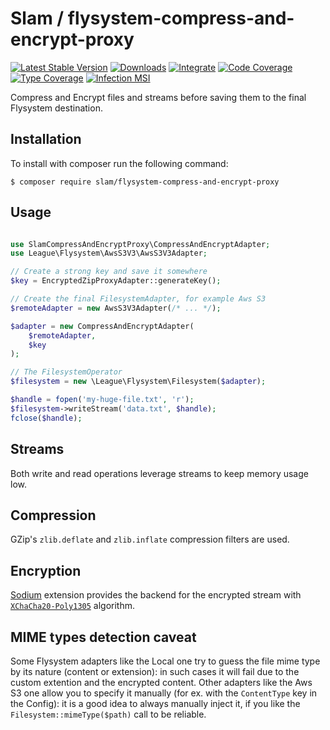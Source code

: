 # Slam / flysystem-compress-and-encrypt-proxy

[![Latest Stable Version](https://img.shields.io/packagist/v/slam/flysystem-compress-and-encrypt-proxy.svg)](https://packagist.org/packages/slam/flysystem-compress-and-encrypt-proxy)
[![Downloads](https://img.shields.io/packagist/dt/slam/flysystem-compress-and-encrypt-proxy.svg)](https://packagist.org/packages/slam/flysystem-compress-and-encrypt-proxy)
[![Integrate](https://github.com/Slamdunk/flysystem-compress-and-encrypt-proxy/workflows/Integrate/badge.svg?branch=master)](https://github.com/Slamdunk/flysystem-compress-and-encrypt-proxy/actions)
[![Code Coverage](https://codecov.io/gh/Slamdunk/flysystem-compress-and-encrypt-proxy/coverage.svg?branch=master)](https://codecov.io/gh/Slamdunk/flysystem-compress-and-encrypt-proxy?branch=master)
[![Type Coverage](https://shepherd.dev/github/Slamdunk/flysystem-compress-and-encrypt-proxy/coverage.svg)](https://shepherd.dev/github/Slamdunk/flysystem-compress-and-encrypt-proxy)
[![Infection MSI](https://badge.stryker-mutator.io/github.com/Slamdunk/flysystem-compress-and-encrypt-proxy/master)](https://dashboard.stryker-mutator.io/reports/github.com/Slamdunk/flysystem-compress-and-encrypt-proxy/master)

Compress and Encrypt files and streams before saving them to the final Flysystem destination.

## Installation

To install with composer run the following command:

```console
$ composer require slam/flysystem-compress-and-encrypt-proxy
```

## Usage

```php

use SlamCompressAndEncryptProxy\CompressAndEncryptAdapter;
use League\Flysystem\AwsS3V3\AwsS3V3Adapter;

// Create a strong key and save it somewhere
$key = EncryptedZipProxyAdapter::generateKey();

// Create the final FilesystemAdapter, for example Aws S3
$remoteAdapter = new AwsS3V3Adapter(/* ... */);

$adapter = new CompressAndEncryptAdapter(
    $remoteAdapter,
    $key
);

// The FilesystemOperator
$filesystem = new \League\Flysystem\Filesystem($adapter);

$handle = fopen('my-huge-file.txt', 'r');
$filesystem->writeStream('data.txt', $handle);
fclose($handle);
```

## Streams

Both write and read operations leverage streams to keep memory usage low.

## Compression

GZip's `zlib.deflate` and `zlib.inflate` compression filters are used.

## Encryption

[Sodium](https://www.php.net/manual/en/book.sodium.php) extension provides the backend for the
encrypted stream with [`XChaCha20-Poly1305`](https://www.php.net/manual/en/function.sodium-crypto-secretstream-xchacha20poly1305-init-push.php) algorithm.

## MIME types detection caveat

Some Flysystem adapters like the Local one try to guess the file mime type by
its nature (content or extension): in such cases it will fail due to the custom
extention and the encrypted content.
Other adapters like the Aws S3 one allow you to specify it manually (for ex.
with the `ContentType` key in the Config): it is a good idea to always manually
inject it, if you like the `Filesystem::mimeType($path)` call to be reliable.
